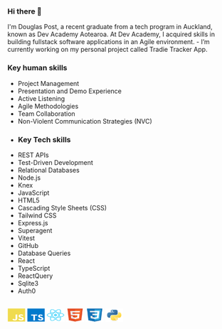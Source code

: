 ### Hi there 👋


<p>I'm Douglas Post, a recent graduate from a tech program in Auckland, known as Dev Academy Aotearoa. At Dev Academy, I acquired skills in building fullstack software applications in an Agile environment.
-  I’m currently working on my personal project called Tradie Tracker App.</p>

            




### Key human skills  
- Project Management
- Presentation and Demo Experience 
- Active Listening
- Agile Methodologies
- Team Collaboration
- Non-Violent Communication Strategies (NVC)
-  ### Key Tech skills
- REST APIs
- Test-Driven Development
- Relational Databases
- Node.js
- Knex
- JavaScript
- HTML5
- Cascading Style Sheets (CSS)
- Tailwind CSS
- Express.js
- Superagent
- Vitest
- GitHub
- Database Queries
- React
- TypeScript
- ReactQuery
- Sqlite3
- Auth0
</div>

<div style="display: inline_block"><br>
  <img align="center" alt="Rafa-Js" height="30" width="40" src="https://raw.githubusercontent.com/devicons/devicon/master/icons/javascript/javascript-plain.svg">
  <img align="center" alt="Rafa-Ts" height="30" width="40" src="https://raw.githubusercontent.com/devicons/devicon/master/icons/typescript/typescript-plain.svg">
  <img align="center" alt="Rafa-React" height="30" width="40" src="https://raw.githubusercontent.com/devicons/devicon/master/icons/react/react-original.svg">
  <img align="center" alt="Rafa-HTML" height="30" width="40" src="https://raw.githubusercontent.com/devicons/devicon/master/icons/html5/html5-original.svg">
  <img align="center" alt="Rafa-CSS" height="30" width="40" src="https://raw.githubusercontent.com/devicons/devicon/master/icons/css3/css3-original.svg">
  <img align="center" alt="Rafa-Python" height="30" width="40" src="https://raw.githubusercontent.com/devicons/devicon/master/icons/python/python-original.svg">
 
</div>

